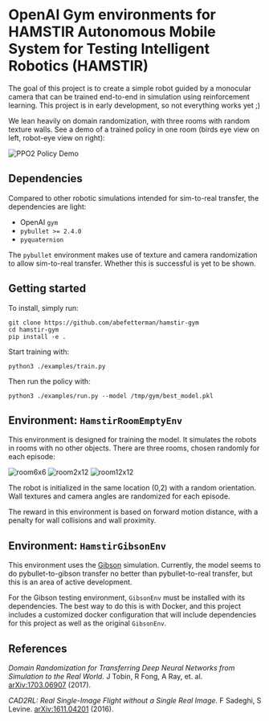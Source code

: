 # OpenAI Gym environments for HAMSTIR Autonomous Mobile System for Testing Intelligent Robotics (HAMSTIR)

The goal of this project is to create a simple robot guided by a monocular camera
that can be trained end-to-end in simulation using reinforcement learning. This 
project is in early development, so not everything works yet ;) 

We lean heavily on domain randomization, with three rooms with random texture walls.
See a demo of a trained policy in one room (birds eye view on left, robot-eye view
  on right):

![PPO2 Policy Demo](https://github.com/abefetterman/hamstir-gym/raw/master/images/train_demo.gif "PPO2 Policy Demo")

## Dependencies

Compared to other robotic simulations intended for sim-to-real transfer, the
dependencies are light:

*  OpenAI `gym`
*  `pybullet >= 2.4.0`
*  `pyquaternion`

The `pybullet` environment makes use of texture and camera randomization to allow
sim-to-real transfer. Whether this is successful is yet to be shown.

## Getting started

To install, simply run:

```
git clone https://github.com/abefetterman/hamstir-gym
cd hamstir-gym
pip install -e .
```

Start training with:

```
python3 ./examples/train.py
``` 

Then run the policy with:

```
python3 ./examples/run.py --model /tmp/gym/best_model.pkl
```

## Environment: `HamstirRoomEmptyEnv`

This environment is designed for training the model. It simulates the robots in 
rooms with no other objects. There are three rooms, chosen randomly for
each episode:

![room6x6](https://github.com/abefetterman/hamstir-gym/raw/master/images/room6x6.png "room6x6") ![room2x12](https://github.com/abefetterman/hamstir-gym/raw/master/images/room2x12.png "room2x12") ![room12x12](https://github.com/abefetterman/hamstir-gym/raw/master/images/room12x12.png "room12x12")

The robot is initialized in the same location (0,2) with a random orientation. Wall
textures and camera angles are randomized for each episode.

The reward in this environment is based on forward motion distance, with a penalty
for wall collisions and wall proximity.

## Environment: `HamstirGibsonEnv`

This environment uses the [Gibson](https://github.com/StanfordVL/GibsonEnv) simulation. 
Currently, the model seems to do pybullet-to-gibson transfer no better than 
pybullet-to-real transfer, but this is an area of active development.

For the Gibson testing environment, `GibsonEnv` must be installed with 
its dependencies. The best way to do this is with Docker, and this project includes
a customized docker configuration that will include dependencies for this project
as well as the original `GibsonEnv`. 

## References
 
_Domain Randomization for Transferring Deep Neural Networks from Simulation to the Real World._ 
J Tobin, R Fong, A Ray, et. al. 
[arXiv:1703.06907](https://arxiv.org/abs/1703.06907) (2017).

_CAD2RL: Real Single-Image Flight without a Single Real Image._ 
F Sadeghi, S Levine.
[arXiv:1611.04201](https://arxiv.org/abs/1611.04201) (2016).



